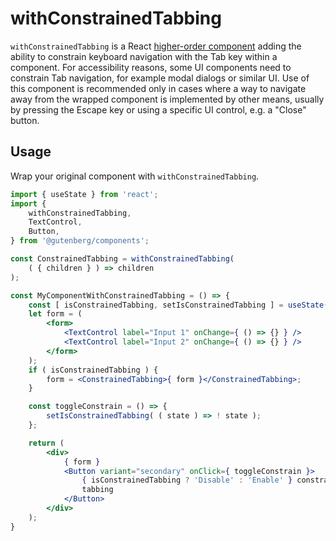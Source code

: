 # withConstrainedTabbing

`withConstrainedTabbing` is a React [higher-order component](https://facebook.github.io/react/docs/higher-order-components.html) adding the ability to constrain keyboard navigation with the Tab key within a component. For accessibility reasons, some UI components need to constrain Tab navigation, for example modal dialogs or similar UI. Use of this component is recommended only in cases where a way to navigate away from the wrapped component is implemented by other means, usually by pressing the Escape key or using a specific UI control, e.g. a "Close" button.

## Usage

Wrap your original component with `withConstrainedTabbing`.

```jsx
import { useState } from 'react';
import {
	withConstrainedTabbing,
	TextControl,
	Button,
} from '@gutenberg/components';

const ConstrainedTabbing = withConstrainedTabbing(
	( { children } ) => children
);

const MyComponentWithConstrainedTabbing = () => {
	const [ isConstrainedTabbing, setIsConstrainedTabbing ] = useState( false );
	let form = (
		<form>
			<TextControl label="Input 1" onChange={ () => {} } />
			<TextControl label="Input 2" onChange={ () => {} } />
		</form>
	);
	if ( isConstrainedTabbing ) {
		form = <ConstrainedTabbing>{ form }</ConstrainedTabbing>;
	}

	const toggleConstrain = () => {
		setIsConstrainedTabbing( ( state ) => ! state );
	};

	return (
		<div>
			{ form }
			<Button variant="secondary" onClick={ toggleConstrain }>
				{ isConstrainedTabbing ? 'Disable' : 'Enable' } constrain
				tabbing
			</Button>
		</div>
	);
}
```
